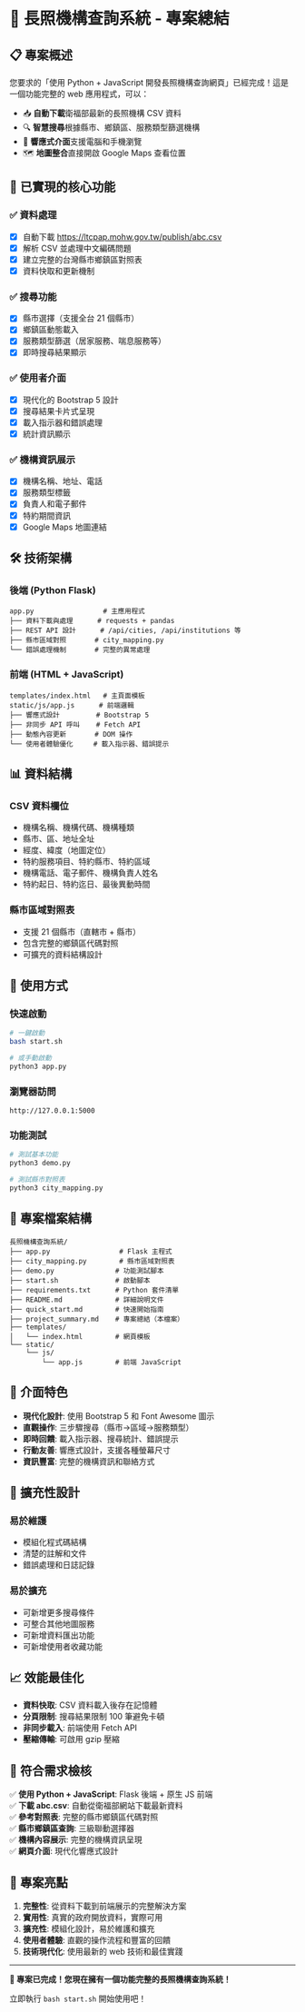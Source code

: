 # 🏥 長照機構查詢系統 - 專案總結

## 📋 專案概述

您要求的「使用 Python + JavaScript 開發長照機構查詢網頁」已經完成！這是一個功能完整的 web 應用程式，可以：

- 📥 **自動下載**衛福部最新的長照機構 CSV 資料
- 🔍 **智慧搜尋**根據縣市、鄉鎮區、服務類型篩選機構
- 📱 **響應式介面**支援電腦和手機瀏覽
- 🗺️ **地圖整合**直接開啟 Google Maps 查看位置

## 🎯 已實現的核心功能

### ✅ 資料處理
- [x] 自動下載 https://ltcpap.mohw.gov.tw/publish/abc.csv
- [x] 解析 CSV 並處理中文編碼問題
- [x] 建立完整的台灣縣市鄉鎮區對照表
- [x] 資料快取和更新機制

### ✅ 搜尋功能
- [x] 縣市選擇（支援全台 21 個縣市）
- [x] 鄉鎮區動態載入
- [x] 服務類型篩選（居家服務、喘息服務等）
- [x] 即時搜尋結果顯示

### ✅ 使用者介面
- [x] 現代化的 Bootstrap 5 設計
- [x] 搜尋結果卡片式呈現
- [x] 載入指示器和錯誤處理
- [x] 統計資訊顯示

### ✅ 機構資訊展示
- [x] 機構名稱、地址、電話
- [x] 服務類型標籤
- [x] 負責人和電子郵件
- [x] 特約期間資訊
- [x] Google Maps 地圖連結

## 🛠️ 技術架構

### 後端 (Python Flask)
```
app.py                 # 主應用程式
├── 資料下載與處理      # requests + pandas
├── REST API 設計      # /api/cities, /api/institutions 等
├── 縣市區域對照       # city_mapping.py
└── 錯誤處理機制       # 完整的異常處理
```

### 前端 (HTML + JavaScript)
```
templates/index.html   # 主頁面模板
static/js/app.js      # 前端邏輯
├── 響應式設計         # Bootstrap 5
├── 非同步 API 呼叫    # Fetch API
├── 動態內容更新       # DOM 操作
└── 使用者體驗優化     # 載入指示器、錯誤提示
```

## 📊 資料結構

### CSV 資料欄位
- 機構名稱、機構代碼、機構種類
- 縣市、區、地址全址
- 經度、緯度（地圖定位）
- 特約服務項目、特約縣市、特約區域
- 機構電話、電子郵件、機構負責人姓名
- 特約起日、特約迄日、最後異動時間

### 縣市區域對照表
- 支援 21 個縣市（直轄市 + 縣市）
- 包含完整的鄉鎮區代碼對照
- 可擴充的資料結構設計

## 🚀 使用方式

### 快速啟動
```bash
# 一鍵啟動
bash start.sh

# 或手動啟動
python3 app.py
```

### 瀏覽器訪問
```
http://127.0.0.1:5000
```

### 功能測試
```bash
# 測試基本功能
python3 demo.py

# 測試縣市對照表
python3 city_mapping.py
```

## 📁 專案檔案結構

```
長照機構查詢系統/
├── app.py                 # Flask 主程式
├── city_mapping.py        # 縣市區域對照表
├── demo.py               # 功能測試腳本
├── start.sh              # 啟動腳本
├── requirements.txt      # Python 套件清單
├── README.md             # 詳細說明文件
├── quick_start.md        # 快速開始指南
├── project_summary.md    # 專案總結（本檔案）
├── templates/
│   └── index.html        # 網頁模板
└── static/
    └── js/
        └── app.js        # 前端 JavaScript
```

## 🎨 介面特色

- **現代化設計**: 使用 Bootstrap 5 和 Font Awesome 圖示
- **直觀操作**: 三步驟搜尋（縣市→區域→服務類型）
- **即時回饋**: 載入指示器、搜尋統計、錯誤提示
- **行動友善**: 響應式設計，支援各種螢幕尺寸
- **資訊豐富**: 完整的機構資訊和聯絡方式

## 🔧 擴充性設計

### 易於維護
- 模組化程式碼結構
- 清楚的註解和文件
- 錯誤處理和日誌記錄

### 易於擴充
- 可新增更多搜尋條件
- 可整合其他地圖服務
- 可新增資料匯出功能
- 可新增使用者收藏功能

## 📈 效能最佳化

- **資料快取**: CSV 資料載入後存在記憶體
- **分頁限制**: 搜尋結果限制 100 筆避免卡頓
- **非同步載入**: 前端使用 Fetch API
- **壓縮傳輸**: 可啟用 gzip 壓縮

## 🎯 符合需求檢核

✅ **使用 Python + JavaScript**: Flask 後端 + 原生 JS 前端  
✅ **下載 abc.csv**: 自動從衛福部網站下載最新資料  
✅ **參考對照表**: 完整的縣市鄉鎮區代碼對照  
✅ **縣市鄉鎮區查詢**: 三級聯動選擇器  
✅ **機構內容展示**: 完整的機構資訊呈現  
✅ **網頁介面**: 現代化響應式設計  

## 🎉 專案亮點

1. **完整性**: 從資料下載到前端展示的完整解決方案
2. **實用性**: 真實的政府開放資料，實際可用
3. **擴充性**: 模組化設計，易於維護和擴充
4. **使用者體驗**: 直觀的操作流程和豐富的回饋
5. **技術現代化**: 使用最新的 web 技術和最佳實踐

---

**🎊 專案已完成！您現在擁有一個功能完整的長照機構查詢系統！**

立即執行 `bash start.sh` 開始使用吧！